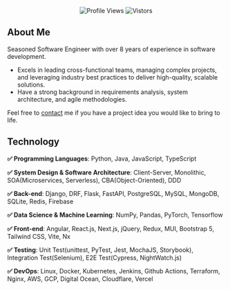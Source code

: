<div id="profile-views" align="center">

![Profile Views](https://komarev.com/ghpvc/?username=temunel&style=flat-square&color=blue)
![Vistors](https://visitor-badge.laobi.icu/badge?page_id=temunel.temunel)

</div>

## About Me
Seasoned Software Engineer with over 8 years of experience in software development. 
- Excels in leading cross-functional teams, managing complex projects, and leveraging industry best practices to deliver high-quality, scalable solutions. 
- Have a strong background in requirements analysis, system architecture, and agile methodologies.

Feel free to [contact](mailto:temunel.p@gmail.com) me if you have a project idea you would like to bring to life.

## Technology
**✅ Programming Languages**: Python, Java, JavaScript, TypeScript

**✅ System Design & Software Architecture**: Client-Server, Monolithic, SOA(Microservices, Serverless), CBA(Object-Oriented), DDD

**✅ Back-end**: Django, DRF, Flask, FastAPI, PostgreSQL, MySQL, MongoDB, SQLite, Redis, Firebase

**✅ Data Science & Machine Learning**:  NumPy, Pandas, PyTorch, Tensorflow

**✅ Front-end**: Angular, React.js, Next.js, jQuery, Redux, MUI, Bootstrap 5, Tailwind CSS, Vite, Nx

**✅ Testing**: Unit Test(unittest, PyTest, Jest, MochaJS, Storybook), Integration Test(Selenium), E2E Test(Cypress, NightWatch.js)

**✅ DevOps**:  Linux, Docker, Kubernetes, Jenkins, Github Actions, Terraform, Nginx, AWS, GCP, Digital Ocean, Cloudflare, Vercel